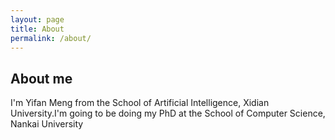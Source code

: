 ```yaml
---
layout: page
title: About
permalink: /about/
---
```


## About me

I'm Yifan Meng from the School of Artificial Intelligence, Xidian University.I'm going to be doing my PhD at the School of Computer Science, Nankai University
